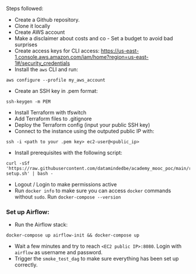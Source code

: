Steps followed:

* Create a Github repository.
* Clone it locally
* Create AWS account
* Make a disclaimer about costs and co - Set a budget to avoid bad surprises
* Create access keys for CLI access: https://us-east-1.console.aws.amazon.com/iam/home?region=us-east-1#/security_credentials
* Install the `aws` CLI and run:
```
aws configure --profile my_aws_account
```
* Create an SSH key in .pem format:
```
ssh-keygen -m PEM
```

* Install Terraform with tfswitch
* Add Terraform files to .gitignore
* Deploy the Terraform config (input your public SSH key)
* Connect to the instance using the outputed public IP with:
```
ssh -i <path to your .pem key> ec2-user@<public_ip>
```

* Install prerequisites with the following script:
```
curl -sSf 'https://raw.githubusercontent.com/datamindedbe/academy_mooc_poc/main/references/airflow/pre-setup.sh' | bash -
```

* Logout / Login to make permissions active
* Run `docker info` to make sure you can access `docker` commands without `sudo`. Run `docker-compose --version`

### Set up Airflow:

* Run the Airflow stack:
```
docker-compose up airflow-init && docker-compose up
```

* Wait a few minutes and try to reach `<EC2 public IP>:8080`. Login with `airflow` as username and password.
* Trigger the `smoke_test_dag` to make sure everything has been set up correctly.
